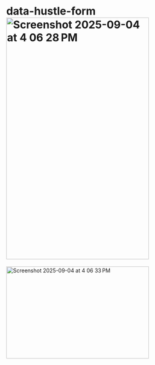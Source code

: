 # data-hustle-form<img width="378" height="638" alt="Screenshot 2025-09-04 at 4 06 28 PM" src="https://github.com/user-attachments/assets/05849c7f-3520-43f2-8a43-e115d35e569c" />



<img width="378" height="243" alt="Screenshot 2025-09-04 at 4 06 33 PM" src="https://github.com/user-attachments/assets/2751f2bf-cbc8-4ed7-a18f-7e07c3d9025d" />
